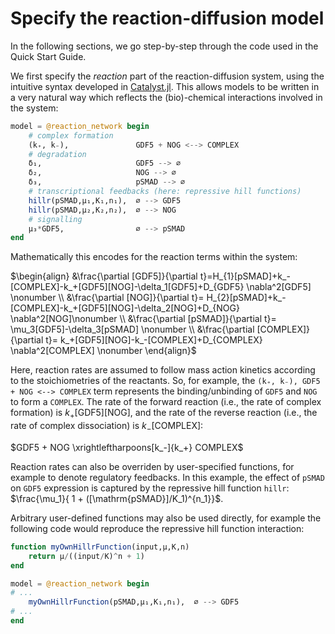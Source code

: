 # Specify the reaction-diffusion model

In the following sections, we go step-by-step through the code used in the Quick Start Guide.

We first specify the *reaction* part of the reaction-diffusion system, using the intuitive syntax developed in [Catalyst.jl](https://github.com/SciML/Catalyst.jl). This allows models to be written in a very natural way which reflects the (bio)-chemical interactions involved in the system: 

```julia
model = @reaction_network begin
    # complex formation
    (k₊, k₋),               GDF5 + NOG <--> COMPLEX 
    # degradation
    δ₁,                     GDF5 --> ∅
    δ₂,                     NOG --> ∅
    δ₃,                     pSMAD --> ∅
    # transcriptional feedbacks (here: repressive hill functions)
    hillr(pSMAD,μ₁,K₁,n₁),  ∅ --> GDF5
    hillr(pSMAD,μ₂,K₂,n₂),  ∅ --> NOG
    # signalling
    μ₃*GDF5,                ∅ --> pSMAD
end  
```
Mathematically this encodes for the reaction terms within the system:

$\begin{align}
&\frac{\partial [GDF5]}{\partial t}=H_{1}[pSMAD]+k_-[COMPLEX]-k_+[GDF5][NOG]-\delta_1[GDF5]+D_{GDF5} \nabla^2[GDF5] \nonumber \\
&\frac{\partial [NOG]}{\partial t}= H_{2}[pSMAD]+k_-[COMPLEX]-k_+[GDF5][NOG]-\delta_2[NOG]+D_{NOG} \nabla^2[NOG]\nonumber \\
&\frac{\partial [pSMAD]}{\partial t}= \mu_3[GDF5]-\delta_3[pSMAD] \nonumber \\
&\frac{\partial [COMPLEX]}{\partial t}= k_+[GDF5][NOG]-k_-[COMPLEX]+D_{COMPLEX} \nabla^2[COMPLEX] \nonumber
\end{align}$ 

Here, reaction rates are assumed to follow mass action kinetics according to the stoichiometries of the reactants. So, for example, the `(k₊, k₋), GDF5 + NOG <--> COMPLEX` term represents the binding/unbinding of `GDF5` and `NOG` to form a `COMPLEX`. The rate of the forward reaction (i.e., the rate of complex formation) is $k_+ [\mathrm{GDF5}] [\mathrm{NOG}]$, and the rate of the reverse reaction (i.e., the rate of complex dissociation) is $k_- [\mathrm{COMPLEX}]$:

$GDF5 + NOG \xrightleftharpoons[k_-]{k_+} COMPLEX$


Reaction rates can also be overriden by user-specified functions, for example to denote regulatory feedbacks. In this example, the effect of `pSMAD` on `GDF5` expression is captured by the repressive hill function `hillr`: $\frac{\mu_1}{ 1 + ([\mathrm{pSMAD}]/K_1)^{n_1}}$. 

Arbitrary user-defined functions may also be used directly, for example the following code would reproduce the repressive hill function interaction:

```julia
function myOwnHillrFunction(input,μ,K,n)
    return μ/((input/K)^n + 1)
end

model = @reaction_network begin
# ...
    myOwnHillrFunction(pSMAD,μ₁,K₁,n₁),  ∅ --> GDF5
# ...
end
```
